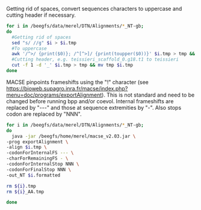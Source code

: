 Getting rid of spaces, convert sequences characters to uppercase and cutting header if necessary.

```bash
for i in /beegfs/data/merel/DTN/Alignments/*_NT-gb;
do
  #Getting rid of spaces
  sed "s/ //g" $i > $i.tmp
  #To uppercase
  awk '/^>/ {print($0)}; /^[^>]/ {print(toupper($0))}' $i.tmp > tmp && mv tmp $i.tmp
  #Cutting header, e.g. teissieri_scaffold_0.g18.t1 to teissieri
  cut -f 1 -d '_' $i.tmp > tmp && mv tmp $i.tmp
done
```

MACSE pinpoints frameshifts using the "!" character (see https://bioweb.supagro.inra.fr/macse/index.php?menu=doc/programs/exportAlignment). This is not standard and need to be changed before running bpp and/or coevol. Internal frameshifts are replaced by "---" and those at sequence extremities by "-". Also stops codon are replaced by "NNN".

```bash
for i in /beegfs/data/merel/DTN/Alignments/*_NT-gb;
do
  java -jar /beegfs/home/merel/macse_v2.03.jar \
-prog exportAlignment \
-align $i.tmp \
-codonForInternalFS --- \
-charForRemainingFS - \
-codonForInternalStop NNN \
-codonForFinalStop NNN \
-out_NT $i.formatted 

rm ${i}.tmp
rm ${i}_AA.tmp

done

```

```
